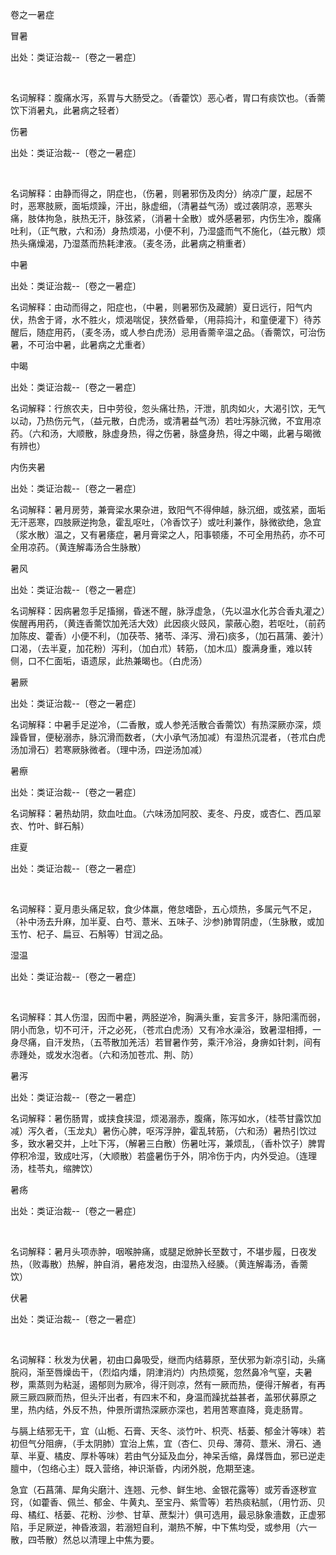 卷之一暑症

冒暑

出处：类证治裁--〔卷之一暑症〕

 

名词解释：腹痛水泻，系胃与大肠受之。（香藿饮）恶心者，胃口有痰饮也。（香薷饮下消暑丸，此暑病之轻者） 

伤暑

出处：类证治裁--〔卷之一暑症〕

 

名词解释：由静而得之，阴症也，（伤暑，则暑邪伤及肉分）纳凉广厦，起居不时，恶寒肢厥，面垢烦躁，汗出，脉虚细，（清暑益气汤）或过袭阴凉，恶寒头痛，肢体拘急，肤热无汗，脉弦紧，（消暑十全散）或外感暑邪，内伤生冷，腹痛吐利，（正气散，六和汤）身热烦渴，小便不利，乃湿盛而气不施化，（益元散）烦热头痛燥渴，乃湿蒸而热耗津液。（麦冬汤，此暑病之稍重者） 

中暑

出处：类证治裁--〔卷之一暑症〕 

名词解释：由动而得之，阳症也，（中暑，则暑邪伤及藏腑）夏日远行，阳气内伏，热舍于肾，水不胜火，烦渴喘促，狭然昏晕，（用蒜捣汁，和童便灌下）待苏醒后，随症用药，（麦冬汤，或人参白虎汤）忌用香薷辛温之品。（香薷饮，可治伤暑，不可治中暑，此暑病之尤重者） 

中暍

出处：类证治裁--〔卷之一暑症〕 

名词解释：行旅农夫，日中劳役，忽头痛壮热，汗泄，肌肉如火，大渴引饮，无气以动，乃热伤元气，（益元散，白虎汤，或清暑益气汤）若吐泻脉沉微，不宜用凉药。（六和汤，大顺散，脉虚身热，得之伤暑，脉盛身热，得之中暍，此暑与暍微有辨也） 

内伤夹暑

出处：类证治裁--〔卷之一暑症〕 

名词解释：暑月房劳，兼膏梁水果杂进，致阳气不得伸越，脉沉细，或弦紧，面垢无汗恶寒，四肢厥逆拘急，霍乱呕吐，（冷香饮子）或吐利兼作，脉微欲绝，急宜（浆水散）温之，又有暑痿症，暑月膏梁之人，阳事顿痿，不可全用热药，亦不可全用凉药。（黄连解毒汤合生脉散） 

暑风

出处：类证治裁--〔卷之一暑症〕 

名词解释：因病暑忽手足搐搦，昏迷不醒，脉浮虚急，（先以温水化苏合香丸灌之）俟醒再用药，（黄连香薷饮加羌活大效）此因痰火豉风，蒙蔽心胞，若呕吐，（前药加陈皮、藿香）小便不利，（加茯苓、猪苓、泽泻、滑石)痰多，（加石菖蒲、姜汁）口渴，（去半夏，加花粉）泻利，（加白朮）转筋，（加木瓜）腹满身重，难以转侧，口不仁面垢，语遗尿，此热兼暍也。（白虎汤） 

暑厥

出处：类证治裁--〔卷之一暑症〕 

名词解释：中暑手足逆冷，（二香散，或人参羌活散合香薷饮）有热深厥亦深，烦躁昏冒，便秘溺赤，脉沉滑而数者，（大小承气汤加减）有湿热沉混者，（苍朮白虎汤加滑石）若寒厥脉微者。（理中汤，四逆汤加减） 

暑瘵

出处：类证治裁--〔卷之一暑症〕 

名词解释：暑热劫阴，欬血吐血。（六味汤加阿胶、麦冬、丹皮，或杏仁、西瓜翠衣、竹叶、鲜石斛） 

疰夏

出处：类证治裁--〔卷之一暑症〕

 

名词解释：夏月患头痛足软，食少体羸，倦怠嗜卧，五心烦热，多属元气不足，（补中汤去升麻，加半夏、白芍、薏米、五味子、沙参)肺胃阴虚，（生脉散，或加玉竹、杞子、扁豆、石斛等）甘润之品。 

湿温

出处：类证治裁--〔卷之一暑症〕

 

名词解释：其人伤湿，因而中暑，两胫逆冷，胸满头重，妄言多汗，脉阳濡而弱，阴小而急，切不可汗，汗之必死，（苍朮白虎汤）又有冷水澡浴，致暑湿相搏，一身尽痛，自汗发热，（五苓散加羌活）若冒暑作劳，乘汗冷浴，身痹如针刺，间有赤踵处，或发水泡者。（六和汤加苍朮、荆、防） 

暑泻

出处：类证治裁--〔卷之一暑症〕 

名词解释：暑伤肠胃，或挟食挟湿，烦渴溺赤，腹痛，陈泻如水，（桂苓甘露饮加减）泻久者，（玉龙丸）暑伤心脾，呕泻浮肿，霍乱转筋，（六和汤）暑热引饮过多，致水暑交并，上吐下泻，（解暑三白散）伤暑吐泻，兼烦乱，（香朴饮子）脾胃停积冷湿，致成吐泻，（大顺散）若盛暑伤于外，阴冷伤于内，内外受迫。（连理汤，桂苓丸，缩脾饮）

暑疡 

出处：类证治裁--〔卷之一暑症〕

 

名词解释：暑月头项赤肿，咽喉肿痛，或腿足焮肿长至数寸，不堪步履，日夜发热，（败毒散）热解，肿自消，暑疮发泡，由湿热入经腠。（黄连解毒汤，香薷饮） 

伏暑

出处：类证治裁--〔卷之一暑症〕

 

名词解释：秋发为伏暑，初由口鼻吸受，继而内结募原，至伏邪为新凉引动，头痛脘闷，渐至唇燥齿干，（烈焰内燔，阴津消灼）内热烦冤，忽然鼻冷气窒，夫暑秽，熏蒸则为粘涎，遏郁则为厥冷，得汗则凉，然有一厥而热，便得汗解者，有再厥三厥四厥而热，但头汗出者，有四末不和，身温而躁扰益甚者，盖邪伏募原之里，热内结，外反不热，仲景所谓热深厥亦深也，若用苦寒直降，竟走肠胃。

与膈上结邪无干，宜（山栀、石膏、天冬、淡竹叶、枳壳、栝蒌、郁金汁等味）若初但气分阻痹，（手太阴肺）宜治上焦，宜（杏仁、贝母、薄荷、薏米、滑石、通草、半夏、橘皮、厚朴等味）若由气分延及血分，神呆舌缩，鼻煤唇血，邪已逆走膻中，（包络心主）既入营络，神识渐昏，内闭外脱，危期至速。

急宜（石菖蒲、犀角尖磨汁、连翘、元参、鲜生地、金银花露等）或芳香逐秽宣窍，（如藿香、佩兰、郁金、牛黄丸、至宝丹、紫雪等）若热痰粘腻，（用竹沥、贝母、橘红、栝蒌、花粉、沙参、甘草、蔗梨汁）俱可选用，最忌脉象濇数，正虚邪陷，手足厥逆，神昏液涸，若溺短自利，潮热不解，中下焦均受，或参用（六一散，四苓散）然总以清理上中焦为要。

